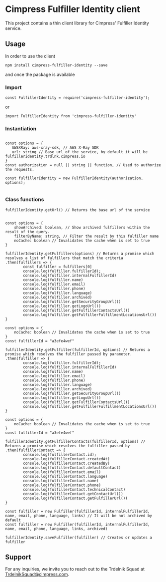 # Cimpress Fulfiller Identity client

This project contains a thin client library for Cimpress' Fulfiller Identity service.

## Usage

In order to use the client

`npm install cimpress-fulfiller-identity --save`

and once the package is available

### Import

`const FulfillerIdentity = require('cimpress-fulfiller-identity');`

or 

`import FulfillerIdentity from 'cimpress-fulfiller-identity'`

### Instantiation
```

const options = {
   AWSXRay: aws-xray-sdk, // AWS X-Ray SDK
   url: string // Base url of the service, by default it will be fulfilleridentity.trdlnk.cimpress.io
}
const authorization = null || string || function, // Used to authorize the requests.

const fulfillerIdentity = new FulfillerIdentity(authorization, options);


```
### Class functions 



```
fulfillerIdentity.getUrl() // Returns the base url of the service


```



```
const options = {
    showArchived: boolean, // Show archived fulfillers within the result of the query.
    filterByName: string, // Filter the result by this fulfiller name
    noCache: boolean // Invalidates the cache when is set to true    
}

fulfillerIdentity.getFulfillers(options) // Returns a promise which resolves a list of fulfillers that match the criteria
.then(fulfillers => {
        const fulfiller = fulfillers[0]
        console.log(fulfiller.fulfillerId);
        console.log(fulfiller.internalFulfillerId)
        console.log(fulfiller.name)
        console.log(fulfiller.email)
        console.log(fulfiller.phone)
        console.log(fulfiller.language)
        console.log(fulfiller.archived)
        console.log(fulfiller.getSecurityGroupUrl())
        console.log(fulfiller.getLogoUrl())
        console.log(fulfiller.getFulfillerContactsUrl())
        console.log(fulfiller.getFulfillerFulfillmentLocationsUrl())
}

```


```
const options = {
    noCache: boolean // Invalidates the cache when is set to true    
}
const fulfillerId = "a3efe4wef"

fulfillerIdentity.getFulfiller(fulfillerId, options) // Returns a promise which resolves the fulfiller passed by parameter.
.then(fulfiller => {
        console.log(fulfiller.fulfillerId);
        console.log(fulfiller.internalFulfillerId)
        console.log(fulfiller.name)
        console.log(fulfiller.email)
        console.log(fulfiller.phone)
        console.log(fulfiller.language)
        console.log(fulfiller.archived)
        console.log(fulfiller.getSecurityGroupUrl())
        console.log(fulfiller.getLogoUrl())
        console.log(fulfiller.getFulfillerContactsUrl())
        console.log(fulfiller.getFulfillerFulfillmentLocationsUrl())
}

```


```
const options = {
    noCache: boolean // Invalidates the cache when is set to true    
}
const fulfillerId = "a3efe4wef"

fulfillerIdentity.getFulfillerContacts(fulfillerId, options) // Returns a promise which resolves the fulfiller passed by 
.then(fulfillerContact => {
        console.log(fulfillerContact.id);
        console.log(fulfillerContact.createdAt)
        console.log(fulfillerContact.createdBy)
        console.log(fulfillerContact.defaultContact)
        console.log(fulfillerContact.email)
        console.log(fulfillerContact.language)
        console.log(fulfillerContact.name)
        console.log(fulfillerContact.phone)
        console.log(fulfillerContact.technicalContact)
        console.log(fulfillerContact.getContactUrl())
        console.log(fulfillerContact.getFulfillerUrl())
}

```



```
const fulfiller = new Fulfiller(fulfillerId, internalFulfillerId, name, email, phone, language, links) // It will be not archived by default
const fulfiller = new Fulfiller(fulfillerId, internalFulfillerId, name, email, phone, language, links, archived)

fulfillerIdentity.saveFulfiller(fulfiller) // Creates or updates a fulfiller

```
## Support

For any inquiries, we invite you to reach out to the Trdelnik Squad at TrdelnikSquad@cimpress.com.
